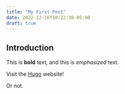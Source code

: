 ```yaml
---
title: "My First Post"
date: 2022-12-16T10:22:38-05:00
draft: true
---
```

## Introduction

This is **bold** text, and this is *emphasized* text.

Visit the [Hugo](https://gohugo.io) website!

Or not.
